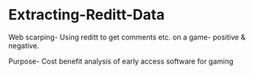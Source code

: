 # Extracting-Reditt-Data

Web scarping- Using reditt to get comments etc. on a game- positive & negative.

Purpose- Cost benefit analysis of early access software for gaming 
